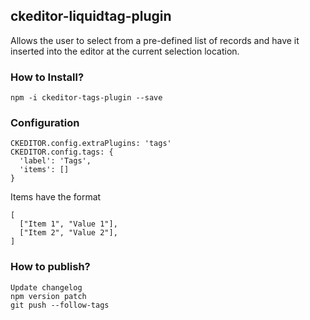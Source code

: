 ## ckeditor-liquidtag-plugin

Allows the user to select from a pre-defined list of records and have
it inserted into the editor at the current selection location.

### How to Install?

`npm -i ckeditor-tags-plugin --save`

### Configuration

```
CKEDITOR.config.extraPlugins: 'tags'
CKEDITOR.config.tags: {
  'label': 'Tags',
  'items': []
}
```

Items have the format

```
[
  ["Item 1", "Value 1"],
  ["Item 2", "Value 2"],
]
```

### How to publish?

```
Update changelog
npm version patch
git push --follow-tags
```
